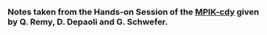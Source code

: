 ### Notes taken from the Hands-on Session of the [MPIK-cdy]([https://indico.ict.inaf.it/event/2782/overview](https://www.mpi-hd.mpg.de/MPIK_CDY_2024/)) given by Q. Remy, D. Depaoli and G. Schwefer.
